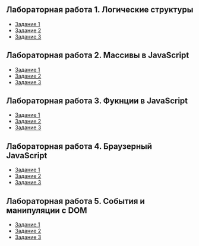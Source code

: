 ## Лабораторная работа 1. Логические структуры

* [Задание 1]()
* [Задание 2]()
* [Задание 3]()

## Лабораторная работа 2. Массивы в JavaScript

* [Задание 1]()
* [Задание 2]()
* [Задание 3]()

## Лабораторная работа 3. Фукнции в JavaScript

* [Задание 1]()
* [Задание 2]()
* [Задание 3]()

## Лабораторная работа 4. Браузерный JavaScript

* [Задание 1]()
* [Задание 2]()
* [Задание 3]()

## Лабораторная работа 5. События и манипуляции с DOM

* [Задание 1]()
* [Задание 2]()
* [Задание 3]()
